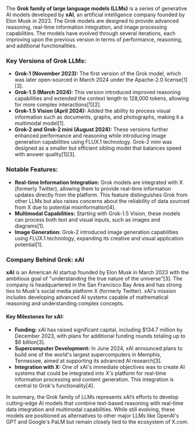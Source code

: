 The **Grok family of large language models (LLMs)** is a series of generative AI models developed by **xAI**, an artificial intelligence company founded by Elon Musk in 2023. The Grok models are designed to provide advanced reasoning, real-time information integration, and image processing capabilities. The models have evolved through several iterations, each improving upon the previous version in terms of performance, reasoning, and additional functionalities.

### Key Versions of Grok LLMs:

- **Grok-1 (November 2023):** The first version of the Grok model, which was later open-sourced in March 2024 under the Apache-2.0 license\[1]\[3].
- **Grok-1.5 (March 2024):** This version introduced improved reasoning capabilities and extended the context length to 128,000 tokens, allowing for more complex interactions\[1]\[2].
- **Grok-1.5 Vision (April 2024):** Added the ability to process visual information such as documents, graphs, and photographs, making it a multimodal model\[1].
- **Grok-2 and Grok-2 mini (August 2024):** These versions further enhanced performance and reasoning while introducing image generation capabilities using FLUX.1 technology. Grok-2 mini was designed as a smaller but efficient sibling model that balances speed with answer quality\[1]\[3].

### Notable Features:

- **Real-time Information Integration:** Grok models are integrated with X (formerly Twitter), allowing them to provide real-time information updates directly from the platform. This feature distinguishes Grok from other LLMs but also raises concerns about the reliability of data sourced from X due to potential misinformation\[4].
- **Multimodal Capabilities:** Starting with Grok-1.5 Vision, these models can process both text and visual inputs, such as images and diagrams\[1].
- **Image Generation:** Grok-2 introduced image generation capabilities using FLUX.1 technology, expanding its creative and visual application potential\[1].

### Company Behind Grok: xAI

**xAI** is an American AI startup founded by Elon Musk in March 2023 with the ambitious goal of "understanding the true nature of the universe"\[3]. The company is headquartered in the San Francisco Bay Area and has strong ties to Musk's social media platform X (formerly Twitter). xAI's mission includes developing advanced AI systems capable of mathematical reasoning and understanding complex concepts.

#### Key Milestones for xAI:

- **Funding:** xAI has raised significant capital, including $134.7 million by December 2023, with plans for additional funding rounds totaling up to $6 billion\[3].
- **Supercomputer Development:** In June 2024, xAI announced plans to build one of the world's largest supercomputers in Memphis, Tennessee, aimed at supporting its advanced AI research\[3].
- **Integration with X:** One of xAI's immediate objectives was to create AI systems that could be integrated into X's platform for real-time information processing and content generation. This integration is central to Grok's functionality\[4].

In summary, the Grok family of LLMs represents xAI’s efforts to develop cutting-edge AI models that combine text-based reasoning with real-time data integration and multimodal capabilities. While still evolving, these models are positioned as alternatives to other major LLMs like OpenAI's GPT and Google's PaLM but remain closely tied to the ecosystem of X.com.

&#x20;
